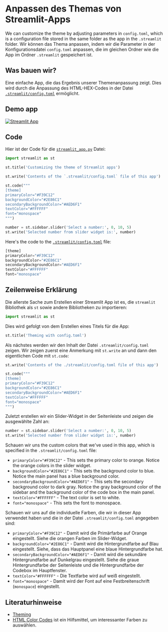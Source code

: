 # Anpassen des Themas von Streamlit-Apps

We can customize the theme by adjusting parameters in `config.toml`, which is a configuration file stored in the same folder as the app in the `.streamlit` folder.
Wir können das Thema anpassen, indem wir die Parameter in der Konfigurationsdatei `config.toml` anpassen, die im gleichen Ordner wie die App im Ordner `.streamlit` gespeichert ist.

## Was bauen wir?

Eine einfache App, die das Ergebnis unserer Themenanpassung zeigt. Dies wird durch die Anpassung des HTML-HEX-Codes in der Datei [`.streamlit/config.toml`](https://github.com/dataprofessor/streamlit-custom-theme/blob/master/.streamlit/config.toml) ermöglicht.

## Demo app

[![Streamlit App](https://static.streamlit.io/badges/streamlit_badge_black_white.svg)](https://share.streamlit.io/dataprofessor/streamlit-custom-theme/)

## Code
Hier ist der Code für die [`streamlit_app.py`](https://github.com/dataprofessor/streamlit-custom-theme/blob/master/streamlit_app.py) Datei:
```python
import streamlit as st

st.title('Customizing the theme of Streamlit apps')

st.write('Contents of the `.streamlit/config.toml` file of this app')

st.code("""
[theme]
primaryColor="#F39C12"
backgroundColor="#2E86C1"
secondaryBackgroundColor="#AED6F1"
textColor="#FFFFFF"
font="monospace"
""")

number = st.sidebar.slider('Select a number:', 0, 10, 5)
st.write('Selected number from slider widget is:', number)
```

Here's the code to the [`.streamlit/config.toml`](https://github.com/dataprofessor/streamlit-custom-theme/blob/master/.streamlit/config.toml) file:
```python
[theme]
primaryColor="#F39C12"
backgroundColor="#2E86C1"
secondaryBackgroundColor="#AED6F1"
textColor="#FFFFFF"
font="monospace"
```

## Zeilenweise Erklärung
Die allerste Sache zum Erstellen einer Streamlit App ist es, die `streamlit` Bibliothek als `st` sowie andere Bibliotheken zu importieren:
```python
import streamlit as st
```

Dies wird gefolgt von dem Erstellen eines Titels für die App:
```python
st.title('Theming with config.toml')
```

Als nächstes werden wir den Inhalt der Datei `.streamlit/config.toml` zeigen. Wir zeigen zuerst eine Anmerkung mit `st.write` an und dann den eigentlichen Code mit `st.code`:
```python
st.write('Contents of the ./streamlit/config.toml file of this app')

st.code("""
[theme]
primaryColor="#F39C12"
backgroundColor="#2E86C1"
secondaryBackgroundColor="#AED6F1"
textColor="#FFFFFF"
font="monospace"
""")
```

Zuletzt erstellen wir ein Slider-Widget in der Seitenleiste und zeigen die ausgewählte Zahl an:
```python
number = st.sidebar.slider('Select a number:', 0, 10, 5)
st.write('Selected number from slider widget is:', number)
```

Schauen wir uns the custom colors that we've used in this app, which is specified in the `.streamlit/config.toml` file:
- `primaryColor="#F39C12"` - This sets the primary color to orange. Notice the orange colors in the slider widget.
- `backgroundColor="#2E86C1"` - This sets the background color to blue. Notice the main panel has a blue background color.
- `secondaryBackgroundColor="#AED6F1"` - This sets the secondary background color to dark gray. Notice the gray background color of the sidebar and the background color of the code box in the main panel.
- `textColor="#FFFFFF"` - The text color is set to white.
- `font="monospace"` - This sets the font to monospace.

Schauen wir uns auf die individuelle Farben, die wir in dieser App verwendet haben und die in der Datei `.streamlit/config.toml` angegeben sind:
- `primaryColor="#F39C12"` - Damit wird die Primärfarbe auf Orange eingestellt. Siehe die orangen Farben im Slider-Widget.
- `backgroundColor="#2E86C1"` - Damit wird die Hintergrundfarbe auf Blau eingestellt. Siehe, dass das Hauptpanel eine blaue Hintergrundfarbe hat.
- `secondaryBackgroundColor="#AED6F1"` - Damit wird die sekundäre Hintergrundfarbe auf Dunkelgrau eingestellt. Siehe die graue Hintergrundfarbe der Seitenleiste und die Hintergrundfarbe der Codebox im Hauptfenster.
- `textColor="#FFFFFF"` - Die Textfarbe wird auf weiß eingestellt.
- `font="monospace"` - Damit wird der Font auf eine Festbreitenschrift (`monospace`) eingestellt. 

## Literaturhinweise
- [Theming](https://docs.streamlit.io/library/advanced-features/theming)
- [HTML Color Codes](https://htmlcolorcodes.com/) ist ein Hilfsmittel, um interessanter Farben zu auswählen.